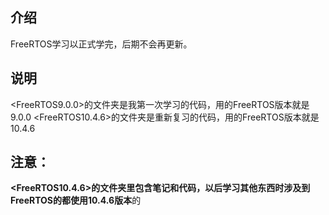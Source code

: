 ## 介绍

FreeRTOS学习以正式学完，后期不会再更新。



## 说明 

<FreeRTOS9.0.0>的文件夹是我第一次学习的代码，用的FreeRTOS版本就是9.0.0
<FreeRTOS10.4.6>的文件夹是重新复习的代码，用的FreeRTOS版本就是10.4.6



## 注意：

**<FreeRTOS10.4.6>**的文件夹里包含笔记和代码，以后学习其他东西时涉及到FreeRTOS的都使用**10.4.6版本**的
